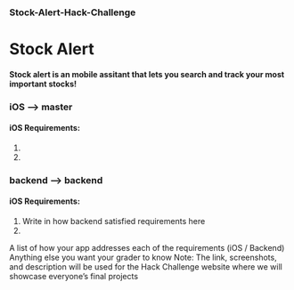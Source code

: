 ### Stock-Alert-Hack-Challenge

# Stock Alert
#### Stock alert is an mobile assitant that lets you search and track your most important stocks! 
### iOS --> master  
#### iOS Requirements: 
1. 
2. 

### backend --> backend
#### iOS Requirements:
1. Write in how backend satisfied requirements here
2. 


A list of how your app addresses each of the requirements (iOS / Backend)
Anything else you want your grader to know
Note: The link, screenshots, and description will be used for the Hack Challenge website where we will showcase everyone’s final projects


